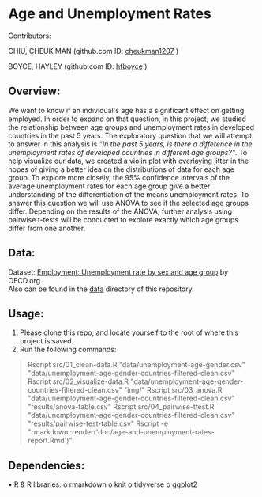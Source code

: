 
# Age and Unemployment Rates

Contributors: 

CHIU, CHEUK MAN (github.com ID: [cheukman1207](https://github.com/cheukman1207) )

BOYCE, HAYLEY (github.com ID: [hfboyce](https://github.com/hfboyce) )

## Overview:

We want to know if an individual's age has a significant effect on getting employed. In order to expand on that question, in this project, we studied the relationship between age groups and unemployment rates in developed countries in the past 5 years. The exploratory question that we will attempt to answer in this analysis is *"In the past 5 years, is there a difference in the unemployment rates of developed countries in different age groups?"*. To help visualize our data, we created a violin plot with overlaying jitter in the hopes of giving a better idea on the distributions of data for each age group. To explore more closely, the 95% confidence intervals of the average unemployment rates for each age group give a better understanding of the differentiation of the means unemployment rates. 
To answer this question we will use ANOVA to see if the selected age groups differ. Depending on the results of the ANOVA, further analysis using pairwise t-tests will be conducted to explore exactly which age groups differ from one another.

## Data:

Dataset: [Employment: Unemployment rate by sex and age group](https://stats.oecd.org/index.aspx?queryid=54743) by OECD.org.   
Also can be found in the [data](https://github.com/UBC-MDS/DSCI_522-Age-and-Unemployment-Rates/tree/master/data) directory of this repository. 

## Usage:

1.    Please clone this repo, and locate yourself to the root of where this project is saved.
2.    Run the following commands:

>Rscript src/01_clean-data.R "data/unemployment-age-gender.csv" "data/unemployment-age-gender-countries-filtered-clean.csv"
Rscript src/02_visualize-data.R "data/unemployment-age-gender-countries-filtered-clean.csv" "img/"
Rscript src/03_anova.R  "data/unemployment-age-gender-countries-filtered-clean.csv" "results/anova-table.csv"
Rscript src/04_pairwise-ttest.R  "data/unemployment-age-gender-countries-filtered-clean.csv" "results/pairwise-test-table.csv"
Rscript -e "rmarkdown::render('doc/age-and-unemployment-rates-report.Rmd')"

## Dependencies:

•    R & R libraries:
o    rmarkdown
o    knit
o    tidyverse
o    ggplot2